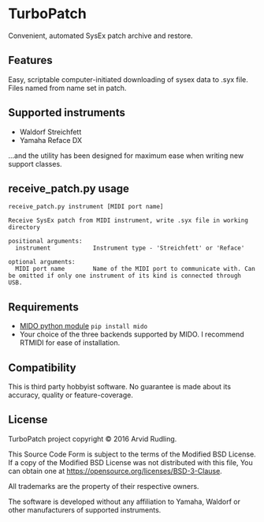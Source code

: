 TurboPatch
==========

Convenient, automated SysEx patch archive and restore.

Features
--------
Easy, scriptable computer-initiated downloading of sysex data to .syx file. Files named from name set in patch.

Supported instruments
---------------------
* Waldorf Streichfett
* Yamaha Reface DX

…and the utility has been designed for maximum ease when writing new support classes.

receive_patch.py usage
----------------------
```
receive_patch.py instrument [MIDI port name]

Receive SysEx patch from MIDI instrument, write .syx file in working directory

positional arguments:
  instrument            Instrument type - 'Streichfett' or 'Reface'

optional arguments:
  MIDI port name        Name of the MIDI port to communicate with. Can be omitted if only one instrument of its kind is connected through USB.

```

Requirements
------------
* [MIDO python module](https://pypi.python.org/pypi/mido/1.1.3) `pip install mido`
* Your choice of the three backends supported by MIDO. I recommend RTMIDI for ease of installation.

Compatibility
-------------

This is third party hobbyist software. No guarantee is made about its accuracy, quality or feature-coverage.

License
-------
TurboPatch project copyright © 2016 Arvid Rudling.

This Source Code Form is subject to the terms of the Modified BSD License. If a copy of the Modified BSD License was not distributed with this file, You can obtain one at https://opensource.org/licenses/BSD-3-Clause.

All trademarks are the property of their respective owners.

The software is developed without any affiliation to Yamaha, Waldorf or other manufacturers of supported instruments.
